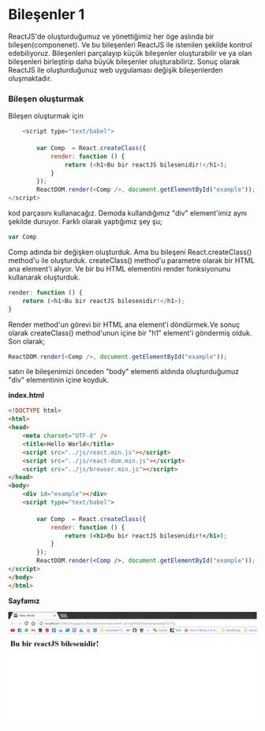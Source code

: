 # Bileşenler 1

ReactJS'de oluşturduğumuz ve yönettiğimiz her öge aslında bir bileşen\(componenet\). Ve bu bileşenleri ReactJS ile istenilen şekilde kontrol edebiliyoruz. Bileşenleri parçalayıp küçük bileşenler oluşturabilir ve ya olan bileşenleri birleştirip daha büyük bileşenler oluşturabiliriz. Sonuç olarak ReactJS ile oluşturduğunuz web uygulaması değişik bileşenlerden oluşmaktadır.

### Bileşen oluşturmak

Bileşen oluşturmak için

```js
    <script type="text/babel">

        var Comp  = React.createClass({
            render: function () {
                return (<h1>Bu bir reactJS bilesenidir!</h1>);
            }
        });
        ReactDOM.render(<Comp />, document.getElementById("example"));
</script>
```

kod parçasını kullanacağız. Demoda kullandığımız "div" element'imiz aynı şekilde duruyor. Farklı olarak yaptığımız şey şu;

```js
var Comp
```

Comp adında bir değişken oluşturduk. Ama bu bileşeni    React.createClass\(\) method'u ile oluşturduk. createClass\(\) method'u parametre olarak bir HTML ana element'i alıyor. Ve bir bu HTML elementini  render  fonksiyonunu kullanarak oluşturduk.

```js
render: function () {
    return (<h1>Bu bir reactJS bilesenidir!</h1>);
}
```

Render method'un görevi bir HTML ana element'i döndürmek.Ve sonuç olarak createClass\(\) method'unun içine bir "h1" element'i göndermiş olduk. Son olarak;

```js
ReactDOM.render(<Comp />, document.getElementById("example"));
```

satırı ile bileşenimizi önceden "body" elementi aldında oluşturduğumuz "div" elementinin içine koyduk.



**index.html**

```html
<!DOCTYPE html>
<html>
<head>
    <meta charset="UTF-8" />
    <title>Hello World</title>
    <script src="../js/react.min.js"></script>
    <script src="../js/react-dom.min.js"></script>
    <script src="../js/browser.min.js"></script>
</head>
<body>
    <div id="example"></div>
    <script type="text/babel">

        var Comp  = React.createClass({
            render: function () {
                return (<h1>Bu bir reactJS bilesenidir!</h1>);
            }
        });
        ReactDOM.render(<Comp />, document.getElementById("example"));
</script>
</body>
</html>

```



**Sayfamız**

![](assets/ComponentDemo.png)







